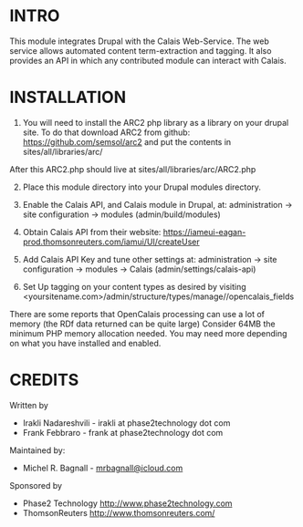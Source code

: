 INTRO
=====

This module integrates Drupal with the Calais Web-Service. The web
service allows automated content term-extraction and tagging. It also 
provides an API in which any contributed module can interact with Calais.


INSTALLATION
============

1) You will need to install the ARC2 php library as a library on your drupal site.
To do that download ARC2 from github: https://github.com/semsol/arc2 and put the 
contents in sites/all/libraries/arc/ 

After this ARC2.php should live at sites/all/libraries/arc/ARC2.php

2) Place this module directory into your Drupal modules directory.

3) Enable the Calais API, and Calais module in Drupal, at:
   administration -> site configuration -> modules (admin/build/modules)

3) Obtain Calais API from their website: 
   https://iameui-eagan-prod.thomsonreuters.com/iamui/UI/createUser

4) Add Calais API Key and tune other settings at:
   administration -> site configuration -> modules -> Calais
   (admin/settings/calais-api)
   
5) Set Up tagging on your content types as desired by visiting
<yoursitename.com>/admin/structure/types/manage/<content-type-name>/opencalais_fields


There are some reports that OpenCalais processing can use a lot of memory 
(the RDf data returned can be quite large)  Consider 64MB the minimum PHP
memory allocation needed. You may need more depending on what you have
installed and enabled.

CREDITS
========
Written by
  - Irakli Nadareshvili - irakli at phase2technology dot com
  - Frank Febbraro - frank at phase2technology dot com

Maintained by:
  - Michel R. Bagnall - mrbagnall@icloud.com  

Sponsored by
  - Phase2 Technology <http://www.phase2technology.com>
  - ThomsonReuters <http://www.thomsonreuters.com/>
  
